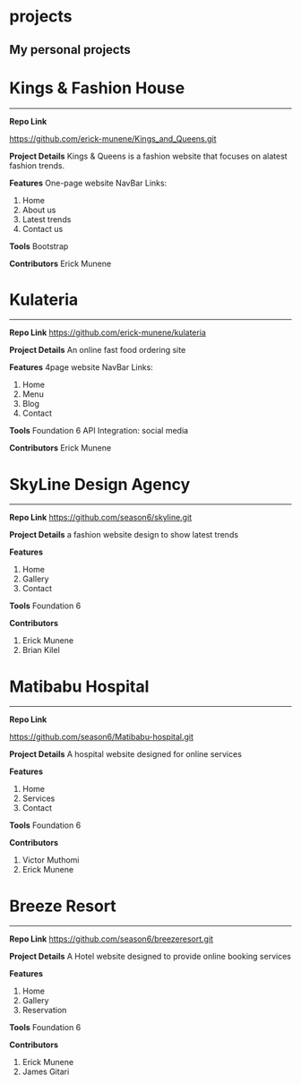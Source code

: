 # projects



## My personal projects 


# Kings & Fashion House
_______________________

**Repo Link**

 https://github.com/erick-munene/Kings_and_Queens.git

**Project Details**
 Kings & Queens is a fashion website that focuses on alatest fashion trends. 


**Features**
One-page website
NavBar Links: 
 1. Home 
 2. About us
 3. Latest trends
 4. Contact us

**Tools**
Bootstrap

**Contributors**
 Erick Munene
 
 
# Kulateria
_________________

**Repo Link**
 https://github.com/erick-munene/kulateria

**Project Details**
 An online fast food ordering site


**Features**
4page website
NavBar Links: 
 1. Home 
 2. Menu
 3. Blog
 4. Contact
 

**Tools**
Foundation 6
API Integration: social media

**Contributors**
 Erick Munene
 
 
# SkyLine Design Agency
________________________

**Repo Link**
 https://github.com/season6/skyline.git

**Project Details**
a fashion website design to show latest trends 


**Features**
 1. Home 
 2. Gallery
 3. Contact
 


**Tools**
Foundation 6


**Contributors**
1. Erick Munene
2. Brian Kilel


# Matibabu Hospital
____________________

**Repo Link**

https://github.com/season6/Matibabu-hospital.git

**Project Details**
A hospital website designed for online services

**Features**
 1. Home 
 2. Services
 3. Contact
 


**Tools**
  Foundation 6

**Contributors**
 1. Victor Muthomi
 2. Erick Munene
 
# Breeze Resort
_________________

**Repo Link**
https://github.com/season6/breezeresort.git

**Project Details**
A Hotel website designed to provide online booking services


**Features**
 1. Home
 2. Gallery
 3. Reservation
 


**Tools**
  Foundation 6

**Contributors**
 1. Erick Munene
 2. James Gitari
 
